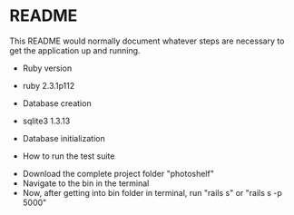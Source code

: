 # README

This README would normally document whatever steps are necessary to get the
application up and running.

* Ruby version
 - ruby 2.3.1p112

* Database creation
 - sqlite3   1.3.13

* Database initialization

* How to run the test suite
 - Download the complete project folder "photoshelf"
 - Navigate to the bin in the terminal
 - Now, after getting into bin folder in terminal, run "rails s" or "rails s -p 5000"
 
